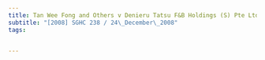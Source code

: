 ```yaml
---
title: Tan Wee Fong and Others v Denieru Tatsu F&B Holdings (S) Pte Ltd 
subtitle: "[2008] SGHC 238 / 24\_December\_2008"
tags:


---
```


